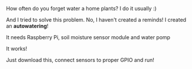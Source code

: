 How often do you forget water a home plants? I do it usually :)

And I tried to solve this problem. No, I haven't created a reminds! I created an <b>autowatering</b>!

It needs Raspberry Pi, soil moisture sensor module and water pomp

It works!

Just download this, connect sensors to proper GPIO and run!
